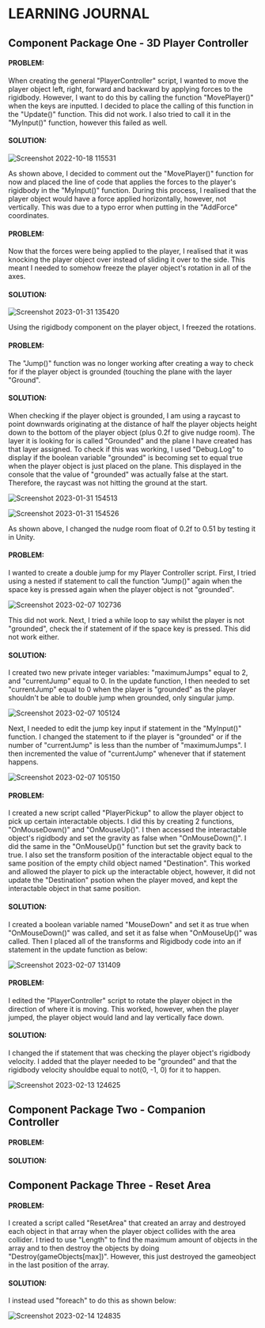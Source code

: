 # LEARNING JOURNAL

## Component Package One - 3D Player Controller


#### PROBLEM:
When creating the general "PlayerController" script, I wanted to move the player object left, right, forward and backward by applying forces to the rigidbody. However, I want to do this by calling the function "MovePlayer()" when the keys are inputted. I decided to place the calling of this function in the "Update()" function. This did not work. I also tried to call it in the "MyInput()" function, however this failed as well.

#### SOLUTION:

![Screenshot 2022-10-18 115531](https://user-images.githubusercontent.com/114989045/215777158-be9a8f9b-ddfd-4aa7-8978-33034f913995.png)

As shown above, I decided to comment out the "MovePlayer()" function for now and placed the line of code that applies the forces to the player's rigidbody in the "MyInput()" function. During this process, I realised that the player object would have a force applied horizontally, however, not vertically. This was due to a typo error when putting in the "AddForce" coordinates.

#### PROBLEM:
Now that the forces were being applied to the player, I realised that it was knocking the player object over instead of sliding it over to the side. This meant I needed to somehow freeze the player object's rotation in all of the axes.

#### SOLUTION:

![Screenshot 2023-01-31 135420](https://user-images.githubusercontent.com/114989045/215779295-192c348c-3768-4531-adbe-bdb68646f84f.png)

Using the rigidbody component on the player object, I freezed the rotations.


#### PROBLEM:
The "Jump()" function was no longer working after creating a way to check for if the player object is grounded (touching the plane with the layer "Ground".

#### SOLUTION:
When checking if the player object is grounded, I am using a raycast to point downwards originating at the distance of half the player objects height down to the bottom of the player object (plus 0.2f to give nudge room). The layer it is looking for is called "Grounded" and the plane I have created has that layer assigned. 
To check if this was working, I used "Debug.Log" to display if the boolean variable "grounded" is becoming set to equal true when the player object is just placed on the plane. This displayed in the console that the value of "grounded" was actually false at the start. Therefore, the raycast was not hitting the ground at the start.

![Screenshot 2023-01-31 154513](https://user-images.githubusercontent.com/114989045/215807971-141fa5a1-5f3c-4f23-8257-3a9f8cacc6a5.png)

![Screenshot 2023-01-31 154526](https://user-images.githubusercontent.com/114989045/215808052-b4f4c77d-3433-4003-986e-2a70ed051195.png)

As shown above, I changed the nudge room float of 0.2f to 0.51 by testing it in Unity.

#### PROBLEM:
I wanted to create a double jump for my Player Controller script. First, I tried using a  nested if statement to call the function "Jump()" again when the space key is pressed again when the player object is not "grounded".

![Screenshot 2023-02-07 102736](https://user-images.githubusercontent.com/114989045/217223685-eac3d517-65a6-448a-ad29-547940a92261.png)

This did not work. Next, I tried a while loop to say whilst the player is not "grounded", check the if statement of if the space key is pressed. This did not work either.

#### SOLUTION:
I created two new private integer variables: "maximumJumps" equal to 2, and "currentJump" equal to 0. In the update function, I then needed to set "currentJump" equal to 0 when the player is "grounded" as the player shouldn't be able to double jump when grounded, only singular jump.

![Screenshot 2023-02-07 105124](https://user-images.githubusercontent.com/114989045/217227215-8767aae2-5a5b-40c8-a72c-f9da528eb705.png)

Next, I needed to edit the jump key input if statement in the "MyInput()" function. I changed the statement to if the player is "grounded" or if the number of "currentJump" is less than the number of "maximumJumps". I then incremented the value of "currentJump" whenever that if statement happens.

![Screenshot 2023-02-07 105150](https://user-images.githubusercontent.com/114989045/217228710-1bd2c9bb-6fa9-444b-8006-33f3bcdde626.png)

#### PROBLEM:
I created a new script called "PlayerPickup" to allow the player object to pick up certain interactable objects. I did this by creating 2 functions, "OnMouseDown()" and "OnMouseUp()". I then accessed the interactable object's rigidbody and set the gravity as false when "OnMouseDown()". I did the same in the "OnMouseUp()" function but set the gravity back to true. I also set the transform position of the interactable object equal to the same position of the empty child object named "Destination". This worked and allowed the player to pick up the interactable object, however, it did not update the "Destination" psotion when the player moved, and kept the interactable object in that same position.

#### SOLUTION:
I created a boolean variable named "MouseDown" and set it as true when "OnMouseDown()" was called, and set it as false when "OnMouseUp()" was called. Then I placed all of the transforms and Rigidbody code into an if statement in the update function as below:

![Screenshot 2023-02-07 131409](https://user-images.githubusercontent.com/114989045/217254632-f238d241-43d6-4db5-ac0c-74d4adf6167f.png)

#### PROBLEM:
I edited the "PlayerController" script to rotate the player object in the direction of where it is moving. This worked, however, when the player jumped, the player object would land and lay vertically face down.

#### SOLUTION:
I changed the if statement that was checking the player object's rigidbody velocity. I added that the player needed to be "grounded" and that the rigidbody velocity shouldbe equal to not(0, -1, 0) for it to happen.

![Screenshot 2023-02-13 124625](https://user-images.githubusercontent.com/114989045/218461304-55ea7117-7924-417c-88b0-b1b21cd8074a.png)


## Component Package Two - Companion Controller

#### PROBLEM:


#### SOLUTION:


## Component Package Three - Reset Area

#### PROBLEM:
I created a script called "ResetArea" that created an array and destroyed each object in that array when the player object collides with the area collider. I tried to use "Length" to find the maximum amount of objects in the array and to then destroy the objects by doing "Destroy(gameObjects[max])". However, this just destroyed the gameobject in the last position of the array.

#### SOLUTION:
I instead used "foreach" to do this as shown below:

![Screenshot 2023-02-14 124835](https://user-images.githubusercontent.com/114989045/218743298-487e6db0-241b-4f6d-8fc0-6ea538c8408c.png)


